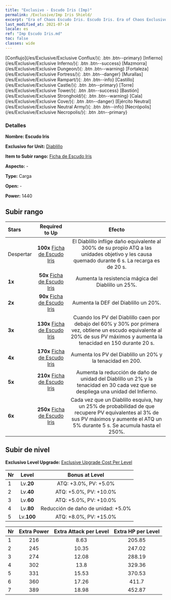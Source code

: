```yaml
---
title: "Exclusivo - Escudo Iris (Imp)"
permalink: /Exclusive/Imp Iris Shield/
excerpt: "Era of Chaos Escudo Iris. Escudo Iris. Era of Chaos Exclusivo Escudo Iris. Diablillo Exclusivo."
last_modified_at: 2021-07-14
locale: es
ref: "Imp Escudo Iris.md"
toc: false
classes: wide
---
```

 [Conflujo](/es/Exclusive/Exclusive Conflux/){: .btn .btn--primary} [Infierno](/es/Exclusive/Exclusive Inferno/){: .btn .btn--success} [Mazmorra](/es/Exclusive/Exclusive Dungeon/){: .btn .btn--warning} [Fortaleza](/es/Exclusive/Exclusive Fortress/){: .btn .btn--danger} [Murallas](/es/Exclusive/Exclusive Rampart/){: .btn .btn--info} [Castillo](/es/Exclusive/Exclusive Castle/){: .btn .btn--primary} [Torre](/es/Exclusive/Exclusive Tower/){: .btn .btn--success} [Bastión](/es/Exclusive/Exclusive Stronghold/){: .btn .btn--warning} [Cala](/es/Exclusive/Exclusive Cove/){: .btn .btn--danger} [Ejército Neutral](/es/Exclusive/Exclusive Neutral Army/){: .btn .btn--info} [Necrópolis](/es/Exclusive/Exclusive Necropolis/){: .btn .btn--primary} 

### Detalles
 **Nombre: Escudo Iris** 

 **Exclusivo for Unit:** [Diablillo](/es/units/Imp/) 

 **Item to Subir rango:** [Ficha de Escudo Iris](/ItemsES/con_913/)

 **Aspecto:** -

 **Type:** Carga

 **Open:** -

 **Power:** 1440

## Subir rango

  |     Stars    |  Required to Up | Efecto |
  |:-------------|:---------------:|:---------------:|
  |  Despertar  | **100x** [Ficha de Escudo Iris](/ItemsES/con_913/) | <Lengua de Fuego> El Diablillo inflige daño equivalente al 300% de su propio ATQ a las unidades objetivo y les causa quemado durante 6 s. La recarga es de 20 s. |
  | **1x** <i class="fas fa-star"/> | **50x** [Ficha de Escudo Iris](/ItemsES/con_913/) | Aumenta la resistencia mágica del Diablillo un 25%. |
  | **2x** <i class="fas fa-star"/> | **90x** [Ficha de Escudo Iris](/ItemsES/con_913/) | Aumenta la DEF del Diablillo un 20%. |
  | **3x** <i class="fas fa-star"/> | **130x** [Ficha de Escudo Iris](/ItemsES/con_913/) | <Armadura Robusta> Cuando los PV del Diablillo caen por debajo del 60% y 30% por primera vez, obtiene un escudo equivalente al 20% de sus PV máximos y aumenta la tenacidad en 150 durante 20 s. |
  | **4x** <i class="fas fa-star"/> | **170x** [Ficha de Escudo Iris](/ItemsES/con_913/) | Aumenta los PV del Diablillo un 20% y la tenacidad en 200. |
  | **5x** <i class="fas fa-star"/> | **210x** [Ficha de Escudo Iris](/ItemsES/con_913/) | Aumenta la reducción de daño de unidad del Diablillo un 2% y la tenacidad en 30 cada vez que se despliega una unidad del Infierno. |
  | **6x** <i class="fas fa-star"/> | **250x** [Ficha de Escudo Iris](/ItemsES/con_913/) | <Forma Flexible> Cada vez que un Diablillo esquiva, hay un 25% de probabilidad de que recupere PV equivalentes al 3% de sus PV máximos y aumente el ATQ un 5% durante 5 s. Se acumula hasta el 250%. |


## Subir de nivel
 **Exclusivo Level Upgrade:** [Exclusive Upgrade Cost Per Level](/Exclusive/ExclusiveUpgradeCostPerLevel/)

  |  Nr  |   Level  | Bonus at Level |
  |:-----|:--------:|:--------------:|
  | 1 | Lv.**20** | ATQ: +3.0%, PV: +5.0% |
  | 2 | Lv.**40** | ATQ: +5.0%, PV: +10.0% |
  | 3 | Lv.**60** | ATQ: +5.0%, PV: +10.0% |
  | 4 | Lv.**80** | Reducción de daño de unidad: +5.0% |
  | 5 | Lv.**100** | ATQ: +8.0%, PV: +15.0% |


  |  Nr  |  Extra Power | Extra Attack per Level | Extra HP per Level |
  |:-----|:--------:|:--------:|:--------:|
  | 1 | 216 | 8.63 | 205.85 |
  | 2 | 245 | 10.35 | 247.02 |
  | 3 | 274 | 12.08 | 288.19 |
  | 4 | 302 | 13.8 | 329.36 |
  | 5 | 331 | 15.53 | 370.53 |
  | 6 | 360 | 17.26 | 411.7 |
  | 7 | 389 | 18.98 | 452.87 |


